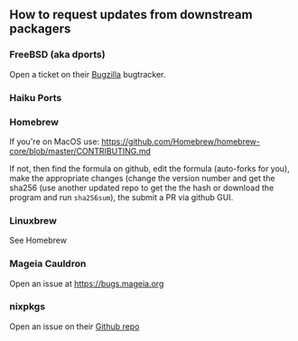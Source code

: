 ## How to request updates from downstream packagers

### FreeBSD (aka dports)
Open a ticket on their [Bugzilla](https://bugs.freebsd.org/bugzilla/enter_bug.cgi) bugtracker.

### Haiku Ports


### Homebrew
If you're on MacOS use: https://github.com/Homebrew/homebrew-core/blob/master/CONTRIBUTING.md

If not, then find the formula on github, edit the formula (auto-forks for you), make the appropriate changes (change the version number and get the sha256 (use another updated repo to get the the hash or download the program and run `sha256sum`), the submit a PR via github GUI.

### Linuxbrew
See Homebrew

### Mageia Cauldron
Open an issue at https://bugs.mageia.org

### nixpkgs
Open an issue on their [Github repo](https://github.com/NixOS/nixpkgs/)
